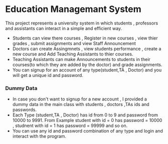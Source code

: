 # Education Managemant System
This project represents a university system in which students , professors and assistants can interact in a simple and efficient way.
- Students can view there courses , Register in new courses , view thier grades , submit assignments and view Staff Announcement
- Doctors can create Assingmnets , view students performance , create a new course and Add Teaching Assistants to thier courses.
- Teaching Assistants can make Announcements to students in their courses(to which they are added by the doctor) and grade assignments.
- You can signup for an account of any type(student,TA , Doctor) and you will get a unique id and password.

### Dummy Data
- In case you don't want to signup for a new account , I provided a dummy data in the main class with students , doctors ,TAs ids and passwords.
- Each Type (student,TA , Doctor) has id from 0 to 9 and password from 10000 to 9991. From Example student with id = 0 has password = 10000 , studnent with id = 1 has password = 99999 and so on.
- You can use any id and password combination of any type and login and interact with the program. 
